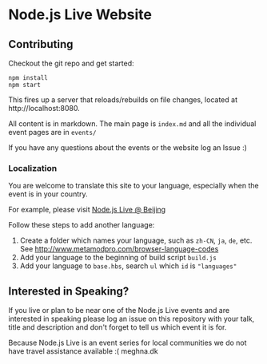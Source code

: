 # Node.js Live Website

## Contributing

Checkout the git repo and get started:

```
npm install
npm start
```

This fires up a server that reloads/rebuilds on file changes, located at http://localhost:8080.

All content is in markdown. The main page is `index.md` and all the individual event
pages are in `events/`

If you have any questions about the events or the website log an Issue :)

### Localization

You are welcome to translate this site to your language, especially when the event is in your country.

For example, please visit [Node.js Live @ Beijing](http://live.nodejs.org/zh-CN/events/beijing.html)

Follow these steps to add another language:

1. Create a folder which names your language, such as `zh-CN`, `ja`, `de`, etc. See http://www.metamodpro.com/browser-language-codes
2. Add your language to the beginning of build script `build.js`
3. Add your language to `base.hbs`, search `ul` which `id` is `"languages"`

## Interested in Speaking?

If you live or plan to be near one of the Node.js Live events and are interested in
speaking please log an issue on this repository with your talk, title and description
and don't forget to tell us which event it is for.

Because Node.js Live is an event series for local communities we do not have travel
assistance available :(
meghna.dk

